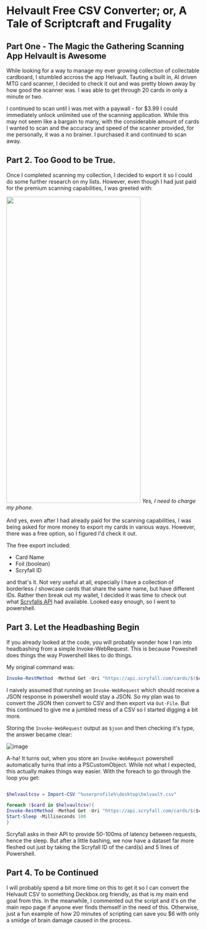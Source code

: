 # Helvault Free CSV Converter; or, A Tale of Scriptcraft and Frugality

## Part One - The Magic the Gathering Scanning App Helvault is Awesome

While looking for a way to manage my ever growing collection of collectable cardboard, I stumbled accross the app Helvault. Tauting a built in, AI driven MTG card scanner, I decided to check it out and was pretty blown away by how good the scanner was. I was able to get through 20 cards in only a minute or two. 

I continued to scan until I was met with a paywall - for $3.99 I could immediately unlock unlimited use of the scanning application. While this may not seem like a bargain to many, with the considerable amount of cards I wanted to scan and the accuracy and speed of the scanner provided, for me personally, it was a no brainer. I purchased it and continued to scan away.

## Part 2. Too Good to be True. 

Once I completed scanning my collection, I decided to export it so I could do some further research on my lists. However, even though I had just paid for the premium scanning capabilities, I was greeted with:

<img src="https://user-images.githubusercontent.com/20601593/178140474-558b1fe3-ac29-444a-83a5-f2e089df35c3.png" width="350" height="800">
<em> Yes, I need to charge my phone. </em>
<br/><br/>
And yes, even after I had already paid for the scanning capabilities, I was being asked for more money to export my cards in various ways. However, there was a free option, so I figured I'd check it out.

The free export included:
- Card Name
- Foil (boolean)
- Scryfall ID

and that's it. Not very useful at all, especially I have a collection of borderless / showcase cards that share the same name, but have different IDs. Rather then break out my wallet, I decided it was time to check out what [Scryfalls API](https://scryfall.com/docs/api) had available. Looked easy enough, so I went to powershell.

## Part 3. Let the Headbashing Begin

If you already looked at the code, you will probably wonder how I ran into headbashing from a simple Invoke-WebRequest. This is because Poweshell does things the way Powershell likes to do things.

My original command was:

```powershell
Invoke-RestMethod -Method Get -Uri "https://api.scryfall.com/cards/$($card.scryfallid)"  | ConvertFrom-Json | ConvertTo-Csv | Out-File "%userprofile%\desktop\export.csv" -Append
```

I naively assumed that running an ```Invoke-WebRequest``` which should receive a JSON response in powershell would stay a JSON. So my plan was to convert the JSON then convert to CSV and then export via ```Out-File```. But this continued to give me a jumbled mess of a CSV so I started digging a bit more.

Storing the ```Invoke-WebRequest``` output as ```$json``` and then checking it's type, the answer became clear:

![image](https://user-images.githubusercontent.com/20601593/178140734-fa5ee745-e269-442d-93b6-3810490533ba.png)

A-ha! It turns out, when you store an ```Invoke-WebRequst``` powershell automatically turns that into a PSCustomObject. While not what I expected, this actually makes things way easier. With the foreach to go through the loop you get:

```powershell

$helvaultcsv = Import-CSV "%userprofile%\desktop\helvault.csv"

foreach ($card in $helvaultcsv){
Invoke-RestMethod -Method Get -Uri "https://api.scryfall.com/cards/$($card.scryfallid)" | Export-Csv -LiteralPath "%userprofile%\desktop\export.csv" -NoTypeInformation -Append -Force
Start-Sleep -Milliseconds 100
}
```

Scryfall asks in their API to provide 50-100ms of latency between requests, hence the sleep. But after a little bashing, we now have a dataset far more fleshed out just by taking the Scryfall ID of the card(s) and 5 lines of Powershell.

## Part 4. To be Continued

I will probably spend a bit more time on this to get it so I can convert the Helvault CSV to something Deckbox.org friendly, as that is my main end goal from this. In the meanwhile, I commented out the script and it's on the main repo page if anyone ever finds themself in the need of this. Otherwise, just a fun example of how 20 minutes of scripting can save you $6 with only a smidge of brain damage caused in the process. 

